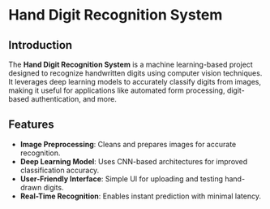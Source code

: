 # Hand Digit Recognition System

## Introduction
The **Hand Digit Recognition System** is a machine learning-based project designed to recognize handwritten digits using computer vision techniques. It leverages deep learning models to accurately classify digits from images, making it useful for applications like automated form processing, digit-based authentication, and more.

## Features
- **Image Preprocessing**: Cleans and prepares images for accurate recognition.
- **Deep Learning Model**: Uses CNN-based architectures for improved classification accuracy.
- **User-Friendly Interface**: Simple UI for uploading and testing hand-drawn digits.
- **Real-Time Recognition**: Enables instant prediction with minimal latency.
